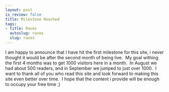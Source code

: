 ```yaml
--- 
layout: post
is_review: false
title: Milestone Reached
tags: 
- title: Raves
  autoslug: raves
  slug: raves
---
```


I am happy to announce that I have hit the first milestone for this site, i never thought it would be after the second month of being live.  My goal withing the first 4 months was to get 1000 visitors here in a month.  In August we had about 500 readers, and in September we jumped to just over 1000.  I want to thank all of you who read this site and look forward to making this site even better over time.  I hope that the content i provide will be enough to occupy your free time ;) 
